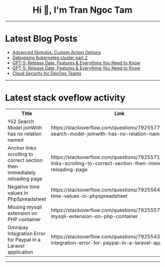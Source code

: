 <h1 align="center">Hi 👋, I'm Tran Ngoc Tam</h1>

---

# Latest Blog Posts 
<!-- BLOG-POST-LIST:START -->
- [Advanced Stimulus: Custom Action Options](https://dev.to/railsdesigner/advanced-stimulus-custom-action-options-2ljo)
- [Debugging Kubernetes cluster part 2](https://dev.to/sadeek_m/debugging-kubernetes-cluster-part-2-7c0)
- [GPT-5: Release Date, Features &amp; Everything You Need to Know](https://dev.to/lina_lam_9ee459f98b67e9d5/gpt-5-release-date-features-everything-you-need-to-know-152)
- [GPT-5: Release Date, Features &amp; Everything You Need to Know](https://dev.to/lina_lam_9ee459f98b67e9d5/gpt-5-release-date-features-everything-you-need-to-know-2a9b)
- [Cloud Security for DevOps Teams](https://dev.to/rednexie/cloud-security-for-devops-teams-3b9e)
<!-- BLOG-POST-LIST:END -->

---

# Latest stack oveflow activity
<table>
  <tr><th>Title</th><th>Link</th></tr>
  <!-- STACKOVERFLOW:START --><tr><td>Yii2 Search Model joinWith has no relation named</td><td>https://stackoverflow.com/questions/79255773/yii2-search-model-joinwith-has-no-relation-named</td></tr><tr><td>Anchor links scrolling to correct section then immediately reloading page</td><td>https://stackoverflow.com/questions/79255710/anchor-links-scrolling-to-correct-section-then-immediately-reloading-page</td></tr><tr><td>Negative time values in PhpSpreadsheet</td><td>https://stackoverflow.com/questions/79255647/negative-time-values-in-phpspreadsheet</td></tr><tr><td>Missing mysqli extension on PHP container</td><td>https://stackoverflow.com/questions/79255578/missing-mysqli-extension-on-php-container</td></tr><tr><td>Omnipay Integration Error for Paypal in a Laravel application</td><td>https://stackoverflow.com/questions/79255436/omnipay-integration-error-for-paypal-in-a-laravel-application</td></tr><!-- STACKOVERFLOW:END -->
</table>

---


